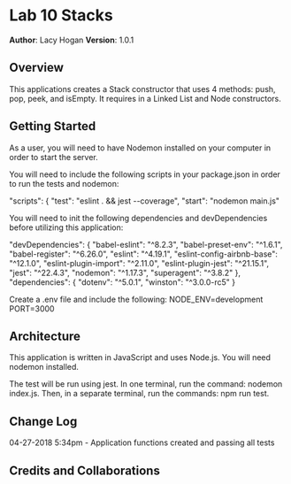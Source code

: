 # Lab 10 Stacks
**Author**: Lacy Hogan
**Version**: 1.0.1

## Overview
This applications creates a Stack constructor that uses 4 methods: push, pop, peek, and isEmpty. It requires in a Linked List and Node constructors. 

## Getting Started
As a user, you will need to have Nodemon installed on your computer in order to start the server.

You will need to include the following scripts in your package.json in order to run the tests and nodemon:

 "scripts": {
    "test": "eslint . && jest --coverage",
    "start": "nodemon main.js"

You will need to init the following dependencies and devDependencies before utilizing this application:

  "devDependencies": {
    "babel-eslint": "^8.2.3",
    "babel-preset-env": "^1.6.1",
    "babel-register": "^6.26.0",
    "eslint": "^4.19.1",
    "eslint-config-airbnb-base": "^12.1.0",
    "eslint-plugin-import": "^2.11.0",
    "eslint-plugin-jest": "^21.15.1",
    "jest": "^22.4.3",
    "nodemon": "^1.17.3",
    "superagent": "^3.8.2"
  },
  "dependencies": {
    "dotenv": "^5.0.1",
    "winston": "^3.0.0-rc5"
  }

Create a .env file and include the following:
NODE_ENV=development
PORT=3000

## Architecture
This application is written in JavaScript and uses Node.js. You will need nodemon installed.  

The test will be run using jest. In one terminal, run the command: nodemon index.js. Then, in a separate terminal, run the commands: npm run test.


## Change Log
04-27-2018 5:34pm - Application functions created and passing all tests

## Credits and Collaborations
